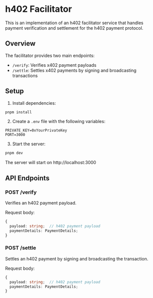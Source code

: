 # h402 Facilitator

This is an implementation of an h402 facilitator service that handles payment verification and settlement for the h402 payment protocol.

## Overview

The facilitator provides two main endpoints:
- `/verify`: Verifies x402 payment payloads
- `/settle`: Settles x402 payments by signing and broadcasting transactions

## Setup

1. Install dependencies:
```bash
pnpm install
```

2. Create a `.env` file with the following variables:
```env
PRIVATE_KEY=0xYourPrivateKey
PORT=3000
```

3. Start the server:
```bash
pnpm dev
```

The server will start on http://localhost:3000

## API Endpoints

### POST /verify
Verifies an h402 payment payload.

Request body:
```typescript
{
  payload: string;  // h402 payment payload
  paymentDetails: PaymentDetails;
}
```

### POST /settle
Settles an h402 payment by signing and broadcasting the transaction.

Request body:
```typescript
{
  payload: string;  // h402 payment payload
  paymentDetails: PaymentDetails;
}
```

